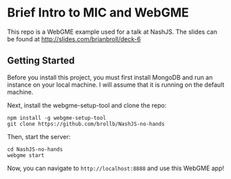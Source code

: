 # Brief Intro to MIC and WebGME
This repo is a WebGME example used for a talk at NashJS. The slides can be found at http://slides.com/brianbroll/deck-6

## Getting Started
Before you install this project, you must first install MongoDB and run an instance on your local machine. I will assume that it is running on the default machine.

Next, install the webgme-setup-tool and clone the repo:

```
npm install -g webgme-setup-tool
git clone https://github.com/brollb/NashJS-no-hands
```

Then, start the server:

```
cd NashJS-no-hands
webgme start
```

Now, you can navigate to `http://localhost:8888` and use this WebGME app!
